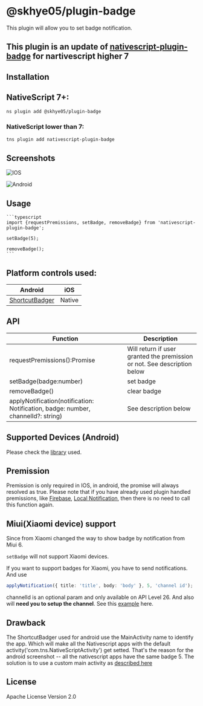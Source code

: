 # @skhye05/plugin-badge

This plugin will allow you to set badge notification.

## This  plugin is an update of [nativescript-plugin-badge]([nativescript-plugin-badge](https://github.com/gogoout/nativescript-plugin-badge))  for nartivescript higher 7

## Installation

## NativeScript 7+:

```bash
ns plugin add @skhye05/plugin-badge
```

### NativeScript lower than 7:

```bash
tns plugin add nativescript-plugin-badge
```

## Screenshots

![IOS](https://raw.githubusercontent.com/gogoout/nativescript-plugin-badge/master/screenshots/ios.png)

![Android](https://raw.githubusercontent.com/gogoout/nativescript-plugin-badge/master/screenshots/android.png)

## Usage

    ```typescript
    import {requestPremissions, setBadge, removeBadge} from 'nativescript-plugin-badge';

    setBadge(5);

    removeBadge();
    ```

## Platform controls used:

| Android                                                          | iOS    |
| ---------------------------------------------------------------- | ------ |
| [ShortcutBadger](https://github.com/leolin310148/ShortcutBadger) | Native |

## API

| Function                                                                         | Description                                                              |
| -------------------------------------------------------------------------------- | ------------------------------------------------------------------------ |
| requestPremissions():Promise<boolean>                                            | Will return if user granted the premission or not. See description below |
| setBadge(badge:number)                                                           | set badge                                                                |
| removeBadge()                                                                    | clear badge                                                              |
| applyNotification(notification: Notification, badge: number, channelId?: string) | See description below                                                    |

## Supported Devices (Android)

Please check the [library](https://github.com/leolin310148/ShortcutBadger) used.

## Premission

Premission is only required in IOS, in android, the promise will always resolved as true.
Please note that if you have already used plugin handled premissions, like [Firebase](https://github.com/EddyVerbruggen/nativescript-plugin-firebase), [Local Notification](https://github.com/EddyVerbruggen/nativescript-local-notifications), then there is no need to call this function again.

## Miui(Xiaomi device) support

Since from Xiaomi changed the way to show badge by notification from Miui 6.

`setBadge` will not support Xiaomi devices.

If you want to support badges for Xiaomi, you have to send notifications. And use

```typescript
applyNotification({ title: 'title', body: 'body' }, 5, 'channel id');
```

channelId is an optional param and only available on API Level 26. And also will **need you to setup the channel**. See this [example](https://stackoverflow.com/a/53706086) here.

## Drawback

The ShortcutBadger used for android use the MainActivity name to identify the app. Which will make all the Nativescript apps with the default activity('com.tns.NativeScriptActivity') get setted.
That's the reason for the android screenshot -- all the nativescript apps have the same badge 5.
The solution is to use a custom main activity as [described here](https://docs.nativescript.org/core-concepts/android-runtime/advanced-topics/extend-application-activity)

## License

Apache License Version 2.0
